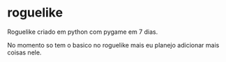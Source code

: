 # roguelike

Roguelike criado em python com pygame em 7 dias.

No momento so tem o basico no roguelike mais eu planejo adicionar mais coisas nele.
